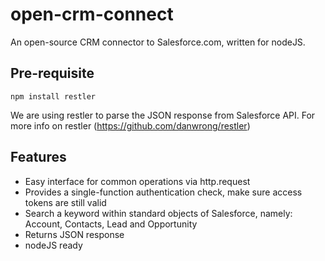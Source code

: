 # open-crm-connect

An open-source CRM connector to Salesforce.com, written for nodeJS.

Pre-requisite
----------
```
npm install restler
```

We are using restler to parse the JSON response from Salesforce API. For more info on restler (https://github.com/danwrong/restler)

Features
--------

* Easy interface for common operations via http.request
* Provides a single-function authentication check, make sure access tokens are still valid
* Search a keyword within standard objects of Salesforce, namely: Account, Contacts, Lead and Opportunity
* Returns JSON response
* nodeJS ready